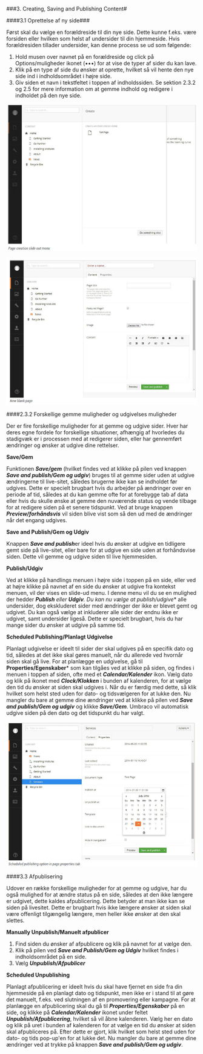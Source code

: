 ###3. Creating, Saving and Publishing  Content#


####3.1 Oprettelse af ny side###

Først skal du vælge en forældreside til din nye side. Dette kunne f.eks. være forsiden eller hvilken som helst af undersider til din hjemmeside. Hvis forældresiden tillader undersider, kan denne process se ud som følgende:

1. Hold musen over navnet på en forældreside og click på Options/muligheder ikonet (•••) for at vise de typer af sider du kan lave.
2. Klik på en type af side du ønsker at oprette, hvilket så vil hente den nye side ind i indholdsområdet i højre side.
3. Giv siden et navn i tekstfeltet i toppen af indholdssiden. Se sektion 2.3.2 og 2.5 for mere information om at gemme indhold og redigere i indholdet på den nye side.

![pageCreationSlidout.jpg](images/pageCreationSlidout.jpg)

![blankPage.jpg](images/blankPage.jpg)

####2.3.2  Forskellige gemme muligheder og udgivelses muligheder

Der er fire forskellige muligheder for at gemme og udgive sider. Hver har deres egne fordele for forskellige situationer, afhængig af hvorledes du stadigvæk er i processen med at redigerer siden, eller har gennemført ændringer og ønsker at udgive dine rettelser.

**Save/Gem**

Funktionen ***Save/gem*** (hvilket findes ved at klikke på pilen ved knappen ***Save and publish/Gem og udgiv***) bruges til at gemme sider uden at udgive ændringerne til live-sitet, således brugerne ikke kan se indholdet før udgives. Dette er specielt brugbart hvis du arbejder på ændringer over en periode af tid, således at du kan gemme ofte for at forebygge tab af data eller hvis du skulle ønske at gemme den nuværende status og vende tilbage for at redigere siden på et senere tidspunkt. Ved at bruge knappen ***Preview/forhåndsvis*** vil siden blive vist som så den ud med de ændringer når det engang udgives.

**Save and Publish/Gem og Udgiv**

Knappen ***Save and publish***er ideel hvis du ønsker at udgive en tidligere gemt side på live-sitet, eller bare for at udgive en side uden at forhåndsvise siden. Dette vil gemme og udgive siden til live hjemmesiden.

**Publish/Udgiv**

Ved at klikke på handlings menuen i højre side i toppen på en side, eller ved at højre klikke på navnet af en side du ønsker at udgive fra kontekst menuen, vil der vises en slide-ud menu. I denne menu vil du se en mulighed der hedder ***Publish** eller ***Udgiv***. Du kan nu vælge at *publish/udgive*** alle undersider, dog ekskluderet sider med ændringer der ikke er blevet gemt og udgivet. Du kan også vælge at inkluderer alle sider der endnu ikke er udgivet, samt undersider ligeså. Dette er specielt brugbart, hvis du har mange sider du ønsker at udgive på samme tid.

**Scheduled Publishing/Planlagt Udgivelse**

Planlagt udgivelse er ideelt til sider der skal udgives på en specifik dato og tid, således at det ikke skal gøres manuelt, når du allerede ved hvornår siden skal gå live. For at planlægge en udgivelse, gå til **Properties/Egenskaber*** som kan tilgåes ved at klikke på siden, og findes i menuen i toppen af siden, ofte med et ***Calendar/Kalender*** ikon. Vælg dato og klik på ikonet med ***Clock/Klokken*** i bunden af kalenderen, for at vælge den tid du ønsker at siden skal udgives i. Når du er færdig med dette, så klik hvilket som helst sted uden for dato- og tidsvælgeren for at lukke den. Nu mangler du bare at gemme dine ændringer ved at klikke på pilen ved ***Save and publish/Gem og udgiv*** og klikke ***Save/Gem***. 
Umbraco vil automatisk udgive siden på den dato og det tidspunkt du har valgt.

![scheduledPublish.jpg](images/scheduledPublish.jpg)

####3.3 Afpublisering

Udover en række forskellige muligheder for at gemme og udgive, har du også mulighed for at ændre status på en side, således at den ikke længere er udgivet, dette kaldes afpublicering. Dette betyder at man ikke kan se siden på livesitet. Dette er brugbart hvis ikke længere ønsker at siden skal være offenligt tilgængelig længere, men heller ikke ønsker at den skal slettes.

**Manually Unpublish/Manuelt afpublicer**

1.    Find siden du ønsker af afpublicere og klik på navnet for at vælge den.
2.    Klik på pilen ved ***Save and Publish/Gem og Udgiv*** hvilket findes i indholdsområdet på en side.
3.    Vælg ***Unpublish/Afpublicer***

**Scheduled Unpublishing**

Planlagt afpublicering er ideelt hvis du skal have fjernet en side fra din hjemmeside på en planlagt dato og tidspunkt, men ikke er i stand til at gøre det manuelt, f.eks. ved slutningen af en promovering eller kampagne. For at planlægge en afpublicering skal du gå til ***Properties/Egenskaber*** på en side, og klikke på ***Calendar/Kalender*** ikonet under feltet ***Unpublish/Afpublicering***, hvilket så vil åbne kalenderen. Vælg her en dato og klik på uret i bunden af kalenderen for at vælge en tid du ønsker at siden skal afpubliceres på. Efter dette er gjort, klik hvilket som helst sted uden for dato- og tids pop-up'en for at lukke det. Nu mangler du bare at gemme dine ændringer ved at trykke på knappen ***Save and publish/Gem og udgiv***.
